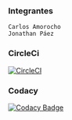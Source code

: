 ### Integrantes
	Carlos Amorocho
	Jonathan Páez

### CircleCi
[![CircleCI](https://circleci.com/gh/circleci/circleci-docs.svg?style=svg)](https://app.circleci.com/pipelines/github/Carlos96999/Lab-7)

### Codacy
[![Codacy Badge](https://app.codacy.com/project/badge/Grade/5586850c5c5b4a458392b8d702349dcc)](https://www.codacy.com/gh/Carlos96999/Lab-7/dashboard?utm_source=github.com&amp;utm_medium=referral&amp;utm_content=Carlos96999/Lab-7&amp;utm_campaign=Badge_Grade)
